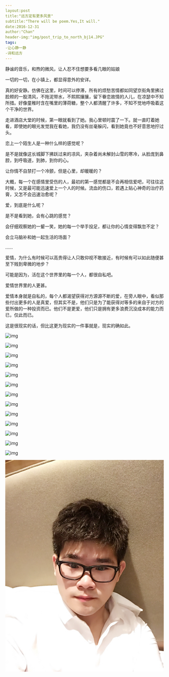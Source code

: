```yaml
---
layout:post
title:"远方定有更多风景"
subtitle:"There will be poem.Yes,It will."
date:2016-12-31
author:"Chan"
header-img:"img/post_trip_to_north_bj14.JPG"
tags:
-让心静一静
-诗和远方
---
```


静谧的音乐，和煦的微风，让人忍不住想要多看几眼的姑娘

一切的一切，在小镇上，都显得意外的安详。

真的好安静。仿佛在这里，时间可以停滞，所有的烦愁苦情都如同望京街角里拂过脸颊的一股清风，不拖泥带水，不熙熙攘攘，留下眷恋故情的人儿，在凉瑟中不知所措。好像童稚时含在嘴里的薄荷糖，整个人都清醒了许多，不知不觉地呼吸着这个干净的世界。

走进酒店大堂的时候，第一眼就看到了她。我心里顿时震了一下。就一直盯着她看，即使她的眼光发觉我在看她，我仍没有丝毫躲闪，看到她竟也不好意思地拧过头。

恋上一个陌生人是一种什么样的感觉呢？

是不是就像这长城脚下拂跃过来的凉风，夹杂着尚未解封山雪的寒冷，从脸庞到鼻腔，到呼吸道，到肺，到你的心。

让你情不自禁打一个冷颤，但是心里，却暖暖的？

大概，每一个在感情里受伤的人，最初的第一感觉都是不会再相信爱吧，可往往这时候，又是最可能迅速爱上一个人的时候。流血的伤口，若遇上贴心神奇的治疗药膏，又怎不会迅速治愈呢？

爱，到底是什么呢？

是不是看到她，会有心跳的感觉？

会仔细观察她的一颦一笑，她的每一个举手投足，都让你的心情变得飘忽不定？

会立马脑补和她一起生活的场面？

……

爱情，为什么有时候可以高贵得让人只敢仰视不敢接近，有时候有可以如此随便甚至下贱到卑微的地步？

可能是因为，活在这个世界里的每一个人，都很自私吧。

爱情世界里的人更甚。

爱情本身就是自私的，每个人都渴望获得对方源源不断的爱，在旁人眼中，看似那些付出更多的人是真爱，但其实不是，他们只是为了能获得对等多的来自于对方的爱所做的一种投资而已。他们不是更爱，他们只是拥有更多浪费沉没成本的能力而已，仅此而已。

这是很现实的话，但比这更为现实的一件事就是，现实的确如此。

![img](/img/post_trip_to_north_bj04.JPG)

![img](/img/post_trip_to_north_bj05.JPG)

![img](/img/post_trip_to_north_bj06.JPG)

![img](/img/post_trip_to_north_bj07.JPG)

![img](/img/post_trip_to_north_bj08.JPG)

![img](/img/post_trip_to_north_bj09.JPG)

![img](/img/post_trip_to_north_bj10.JPG)

![img](/img/post_trip_to_north_bj11.JPG)

![img](/img/post_trip_to_north_bj12.JPG)

![img](/img/post_trip_to_north_bj13.JPG)

![img](/img/post_trip_to_north_bj14.JPG)

![img](/img/post_trip_to_north_bj15.JPG)

![img](/img/post_trip_to_north_bj18.JPG)

![img](/img/post_trip_to_north_bj19.JPG)
